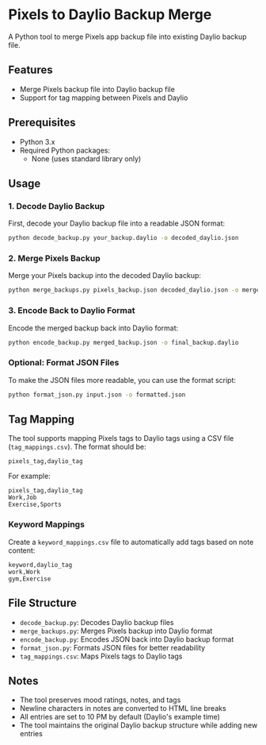 # Pixels to Daylio Backup Merge

A Python tool to merge Pixels app backup file into existing Daylio backup file.

## Features

- Merge Pixels backup file into Daylio backup file
- Support for tag mapping between Pixels and Daylio

## Prerequisites

- Python 3.x
- Required Python packages:
  - None (uses standard library only)

## Usage

### 1. Decode Daylio Backup

First, decode your Daylio backup file into a readable JSON format:

```bash
python decode_backup.py your_backup.daylio -o decoded_daylio.json
```

### 2. Merge Pixels Backup

Merge your Pixels backup into the decoded Daylio backup:

```bash
python merge_backups.py pixels_backup.json decoded_daylio.json -o merged_backup.json
```

### 3. Encode Back to Daylio Format

Encode the merged backup back into Daylio format:

```bash
python encode_backup.py merged_backup.json -o final_backup.daylio
```

### Optional: Format JSON Files

To make the JSON files more readable, you can use the format script:

```bash
python format_json.py input.json -o formatted.json
```

## Tag Mapping

The tool supports mapping Pixels tags to Daylio tags using a CSV file (`tag_mappings.csv`). The format should be:

```csv
pixels_tag,daylio_tag
```

For example:
```csv
pixels_tag,daylio_tag
Work,Job
Exercise,Sports
```

### Keyword Mappings

Create a `keyword_mappings.csv` file to automatically add tags based on note content:
```csv
keyword,daylio_tag
work,Work
gym,Exercise
```

## File Structure

- `decode_backup.py`: Decodes Daylio backup files
- `merge_backups.py`: Merges Pixels backup into Daylio format
- `encode_backup.py`: Encodes JSON back into Daylio backup format
- `format_json.py`: Formats JSON files for better readability
- `tag_mappings.csv`: Maps Pixels tags to Daylio tags

## Notes

- The tool preserves mood ratings, notes, and tags
- Newline characters in notes are converted to HTML line breaks
- All entries are set to 10 PM by default (Daylio's example time)
- The tool maintains the original Daylio backup structure while adding new entries
